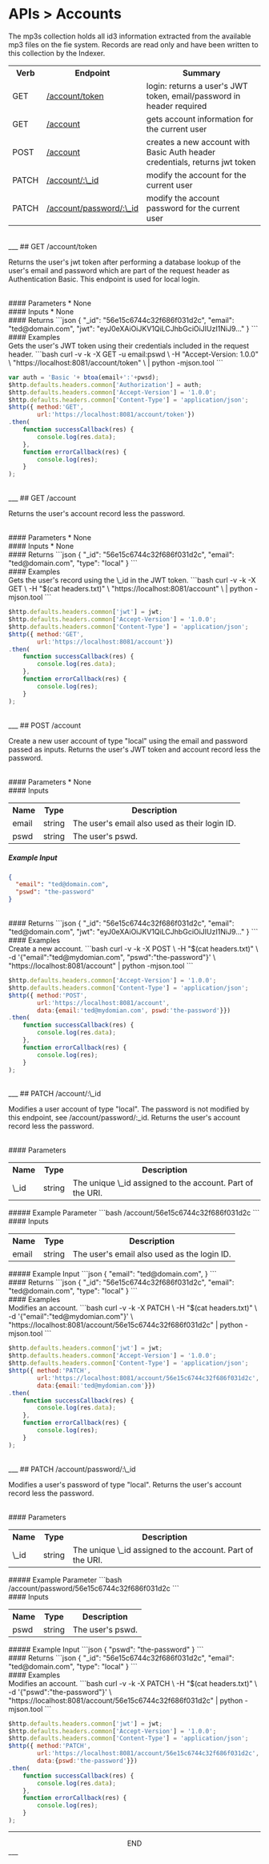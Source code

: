 <div class="page-header">
  <h1  id="page-title">APIs > Accounts</h1>
</div>

The mp3s collection holds all id3 information extracted from the available mp3 files
on the fie system. Records are read only and have been written to this collection by the Indexer.

<table id="tbl">
  <colgroup>
    <col>
    <col>
    <col>
  </colgroup>
  <tr>
    <th>Verb</th>
    <th>Endpoint</th>
    <th>Summary</th>
  </tr>

  <tr><td>GET</td><td><a href="#get.account.token">/account/token</a></td><td>login: returns a user's JWT token, email/password in header required</td></tr>
  <tr><td>GET</td><td><a href="#get.account">/account</a></td><td>gets account information for the current user</td></tr>
  <tr><td>POST</td><td><a href="#post.account">/account</a></td><td>creates a new account with Basic Auth header credentials, returns jwt token</td></tr>
  <tr><td>PATCH</td><td><a href="#patch.account">/account/:\_id</a></td><td>modify the account for the current user</td></tr>
  <tr><td>PATCH</td><td><a href="#patch.account.password">/account/password/:\_id</a></td><td>modify the account password for the current user</td></tr>

</table>



<a name="get.account.token"></a>
<!-- GET /account/token ----------------------------------------- -->
<!-- -->
<!-- -->
<!-- -->
<br/>
___
## GET /account/token

Returns the user's jwt token after performing a database lookup of the user's email and password which
are part of the request header as Authentication Basic. This endpoint is used for local login.

<br/>
#### Parameters
* None

<br/>
#### Inputs
* None

<br/>
#### Returns
```json
{
    "_id": "56e15c6744c32f686f031d2c",
    "email": "ted@domain.com",
    "jwt": "eyJ0eXAiOiJKV1QiLCJhbGciOiJIUzI1NiJ9..."
}
```

<br/>
#### Examples

<br/>
Gets the user's JWT token using their credentials included in the request header.
```bash
curl -v -k -X GET -u email:pswd \
-H "Accept-Version: 1.0.0" \
"https://localhost:8081/account/token" \
| python -mjson.tool
```

```javascript
var auth = 'Basic '+ btoa(email+':'+pwsd);
$http.defaults.headers.common['Authorization'] = auth;
$http.defaults.headers.common['Accept-Version'] = '1.0.0';
$http.defaults.headers.common['Content-Type'] = 'application/json';
$http({ method:'GET',
        url:'https://localhost:8081/account/token'})
.then(
    function successCallback(res) {
        console.log(res.data);
    },
    function errorCallback(res) {
        console.log(res);
    }
);
```





<a name="get.account"></a>
<!-- GET /account ----------------------------------------- -->
<!-- -->
<!-- -->
<!-- -->
<br/>
___
## GET /account

Returns the user's account record less the password.

<br/>
#### Parameters
* None

<br/>
#### Inputs
* None

<br/>
#### Returns
```json
{
    "_id": "56e15c6744c32f686f031d2c",
    "email": "ted@domain.com",
    "type": "local"
}
```

<br/>
#### Examples

<br/>
Gets the user's record using the \_id in the JWT token.
```bash
curl -v -k -X GET \
-H "$(cat headers.txt)" \
"https://localhost:8081/account" \
| python -mjson.tool
```

```javascript
$http.defaults.headers.common['jwt'] = jwt;
$http.defaults.headers.common['Accept-Version'] = '1.0.0';
$http.defaults.headers.common['Content-Type'] = 'application/json';
$http({ method:'GET',
        url:'https://localhost:8081/account'})
.then(
    function successCallback(res) {
        console.log(res.data);
    },
    function errorCallback(res) {
        console.log(res);
    }
);
```


<a name="post.account"></a>
<!-- POST /account ----------------------------------------- -->
<!-- -->
<!-- -->
<!-- -->
<br/>
___
## POST /account

Create a new user account of type "local" using the email and password passed as inputs.
Returns the user's JWT token and account record less the password.

<br/>
#### Parameters
* None

<br/>
#### Inputs
<table id="tbl">
  <colgroup><col><col><col></colgroup>
  <tr><th>Name</th><th>Type</th><th>Description</th></tr>
  <tr><td>email</td><td>string</td><td>The user's email also used as their login ID.</td></tr>
  <tr><td>pswd</td><td>string</td><td>The user's pswd.</td></tr>
</table>

##### Example Input
```json
{
  "email": "ted@domain.com",
  "pswd": "the-password"
}
```

<br/>
#### Returns
```json
{
    "_id": "56e15c6744c32f686f031d2c",
    "email": "ted@domain.com",
    "jwt": "eyJ0eXAiOiJKV1QiLCJhbGciOiJIUzI1NiJ9..."
}
```

<br/>
#### Examples

<br/>
Create a new account.
```bash
curl -v -k -X POST \
-H "$(cat headers.txt)" \
-d '{"email":"ted@mydomian.com", "pswd":"the-password"}' \
"https://localhost:8081/account" | python -mjson.tool
```

```javascript
$http.defaults.headers.common['Accept-Version'] = '1.0.0';
$http.defaults.headers.common['Content-Type'] = 'application/json';
$http({ method:'POST',
        url:'https://localhost:8081/account',
        data:{email:'ted@mydomian.com', pswd:'the-password'}})
.then(
    function successCallback(res) {
        console.log(res.data);
    },
    function errorCallback(res) {
        console.log(res);
    }
);
```

<a name="patch.account"></a>
<!-- PATCH /account ----------------------------------------- -->
<!-- -->
<!-- -->
<!-- -->
<br/>
___
## PATCH /account/:\_id

Modifies a user account of type "local". The password is not modified by this endpoint, see /account/password/:\_id.
Returns the user's account record less the password.

<br/>
#### Parameters
<table id="tbl">
  <colgroup><col><col><col></colgroup>
  <tr><th>Name</th><th>Type</th><th>Description</th></tr>
  <tr><td>\_id</td><td>string</td><td>The unique \_id assigned to the account. Part of the URI.</td></tr>
</table>
##### Example Parameter
```bash
/account/56e15c6744c32f686f031d2c
```

<br/>
#### Inputs
<table id="tbl">
  <colgroup><col><col><col></colgroup>
  <tr><th>Name</th><th>Type</th><th>Description</th></tr>
  <tr><td>email</td><td>string</td><td>The user's email also used as the login ID.</td></tr>
</table>
##### Example Input
```json
{
  "email": "ted@domain.com",
}
```

<br/>
#### Returns
```json
{
    "_id": "56e15c6744c32f686f031d2c",
    "email": "ted@domain.com",
    "type": "local"
}
```

<br/>
#### Examples

<br/>
Modifies an account.
```bash
curl -v -k -X PATCH \
-H "$(cat headers.txt)" \
-d '{"email":"ted@mydomian.com"}' \
"https://localhost:8081/account/56e15c6744c32f686f031d2c" | python -mjson.tool
```

```javascript
$http.defaults.headers.common['jwt'] = jwt;
$http.defaults.headers.common['Accept-Version'] = '1.0.0';
$http.defaults.headers.common['Content-Type'] = 'application/json';
$http({ method:'PATCH',
        url:'https://localhost:8081/account/56e15c6744c32f686f031d2c',
        data:{email:'ted@mydomian.com'}})
.then(
    function successCallback(res) {
        console.log(res.data);
    },
    function errorCallback(res) {
        console.log(res);
    }
);
```



<a name="patch.account.password"></a>
<!-- PATCH /account/password ----------------------------------------- -->
<!-- -->
<!-- -->
<!-- -->
<br/>
___
## PATCH /account/password/:\_id

Modifies a user's password of type "local".
Returns the user's account record less the password.

<br/>
#### Parameters
<table id="tbl">
  <colgroup><col><col><col></colgroup>
  <tr><th>Name</th><th>Type</th><th>Description</th></tr>
  <tr><td>\_id</td><td>string</td><td>The unique \_id assigned to the account. Part of the URI.</td></tr>
</table>
##### Example Parameter
```bash
/account/password/56e15c6744c32f686f031d2c
```

<br/>
#### Inputs
<table id="tbl">
  <colgroup><col><col><col></colgroup>
  <tr><th>Name</th><th>Type</th><th>Description</th></tr>
  <tr><td>pswd</td><td>string</td><td>The user's pswd.</td></tr>
</table>
##### Example Input
```json
{
  "pswd": "the-password"
}
```

<br/>
#### Returns
```json
{
    "_id": "56e15c6744c32f686f031d2c",
    "email": "ted@domain.com",
    "type": "local"
}
```

<br/>
#### Examples

<br/>
Modifies an account.
```bash
curl -v -k -X PATCH \
-H "$(cat headers.txt)" \
-d '{"pswd":"the-password"}' \
"https://localhost:8081/account/56e15c6744c32f686f031d2c" | python -mjson.tool
```

```javascript
$http.defaults.headers.common['jwt'] = jwt;
$http.defaults.headers.common['Accept-Version'] = '1.0.0';
$http.defaults.headers.common['Content-Type'] = 'application/json';
$http({ method:'PATCH',
        url:'https://localhost:8081/account/56e15c6744c32f686f031d2c',
        data:{pswd:'the-password'}})
.then(
    function successCallback(res) {
        console.log(res.data);
    },
    function errorCallback(res) {
        console.log(res);
    }
);
```


___
<div style="margin:0 auto;text-align:center;">END</div>
___
